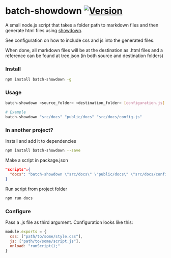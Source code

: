 # batch-showdown <a href="https://www.npmjs.com/package/batch-showdown"><img src="https://img.shields.io/npm/v/batch-showdown.svg" alt="Version"></a>

A small node.js script that takes a folder path to markdown files and then generate html files using [showdown](https://www.npmjs.com/package/showdown).

See configuration on how to include css and js into the generated files.

When done, all markdown files will be at the destination as .html files and a reference can be found at tree.json (in both source and destination folders)

### Install

```bash
npm install batch-showdown -g
```

### Usage

```bash
batch-showdown <source_folder> <destination_folder> [configuration.js] [verbose?]

# Example
batch-showdown "src/docs" "public/docs" "src/docs/config.js"
```

### In another project?

Install and add it to dependencies
```bash
npm install batch-showdown --save
```
Make a script in package.json
```json
"scripts":{
  "docs": "batch-showdown \"src/docs\" \"public/docs\" \"src/docs/config.js\""
}
```
Run script from project folder
```bash
npm run docs
```


### Configure
Pass a .js file as third argument.
Configuration looks like this:
```js
module.exports = {
  css: ["path/to/some/style.css"],
  js: ["path/to/some/script.js"],
  onload: "runScript();"
}
```
